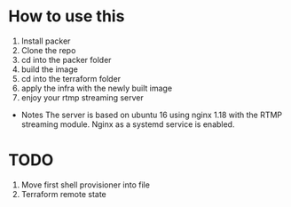 # How to use this

1. Install packer
2. Clone the repo
3. cd into the packer folder
4. build the image 
5. cd into the terraform folder
6. apply the infra with the newly built image
7. enjoy your rtmp streaming server

- Notes
The server is based on ubuntu 16 using nginx 1.18 with the RTMP streaming module. Nginx as a systemd service is enabled.

# TODO 

1. Move first shell provisioner into file
2. Terraform remote state
